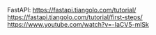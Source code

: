 FastAPI: 
https://fastapi.tiangolo.com/tutorial/
https://fastapi.tiangolo.com/tutorial/first-steps/
https://www.youtube.com/watch?v=-IaCV5-mlSk
